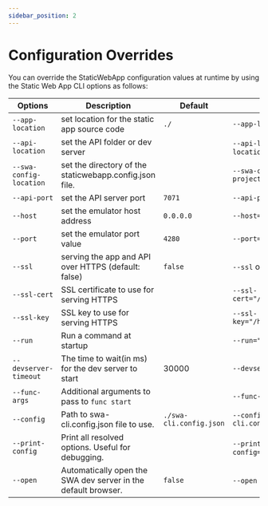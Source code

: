 ```yaml
---
sidebar_position: 2
---
```


# Configuration Overrides

You can override the StaticWebApp configuration values at runtime by using the Static Web App CLI options as follows:


| Options                 | Description                                             | Default                 | Example                                                            |
| ----------------------- | ------------------------------------------------------- | ----------------------- | ------------------------------------------------------------------ |
| `--app-location`        | set location for the static app source code             | `./`                    | `--app-location="./my-project"`                                    |
| `--api-location`        | set the API folder or dev server                        |                         | `--api-location="./api"` or `--api-location=http://localhost:8083` |
| `--swa-config-location` | set the directory of the staticwebapp.config.json file. |                         | `--swa-config-location=./my-project-folder`                        |
| `--api-port`            | set the API server port                                 | `7071`                  | `--api-port=8082`                                                  |
| `--host`                | set the emulator host address                           | `0.0.0.0`               | `--host=192.168.68.80`                                             |
| `--port`                | set the emulator port value                             | `4280`                  | `--port=8080`                                                      |
| `--ssl`                 | serving the app and API over HTTPS (default: false)     | `false`                 | `--ssl` or `--ssl=true`                                            |
| `--ssl-cert`            | SSL certificate to use for serving HTTPS                |                         | `--ssl-cert="/home/user/ssl/example.crt"`                          |
| `--ssl-key`             | SSL key to use for serving HTTPS                        |                         | `--ssl-key="/home/user/ssl/example.key"`                           |
| `--run`                 | Run a command at startup                                |                         | `--run="cd app & npm start"`                                       |
| `--devserver-timeout`   | The time to wait(in ms) for the dev server to start     | 30000                   | `--devserver-timeout=60000`                                        |
| `--func-args`           | Additional arguments to pass to `func start`            |                         | `--func-args="--javascript"`                                       |
| `--config`              | Path to swa-cli.config.json file to use.                | `./swa-cli.config.json` | `--config ./config/swa-cli.config.json`                            |
| `--print-config`        | Print all resolved options. Useful for debugging.       |                         | `--print-config` or `--print-config=true`                          |
| `--open`                | Automatically open the SWA dev server in the default browser. | `false`           | `--open` or `--open=true` |
